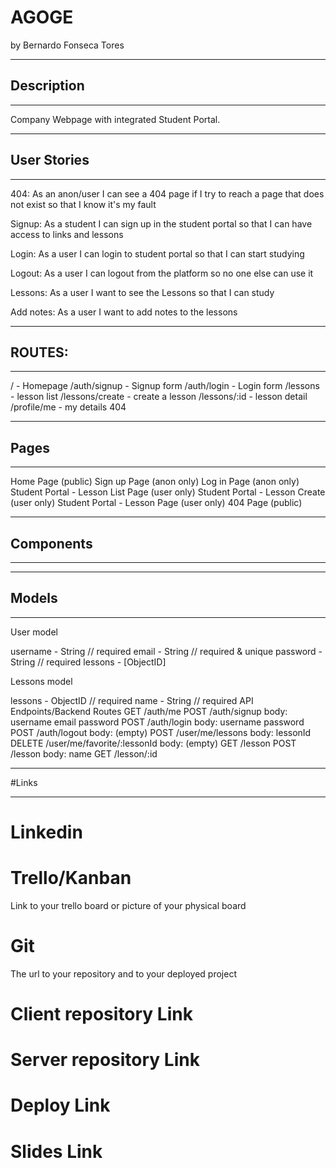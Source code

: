 # AGOGE

by Bernardo Fonseca Tores
________________________________________________________________________________
## Description
________________________________________________________________________________


Company Webpage with integrated Student Portal.

________________________________________________________________________________
## User Stories
________________________________________________________________________________

404: As an anon/user I can see a 404 page if I try to reach a page that does not exist so that I know it's my fault

Signup: As a student I can sign up in the student portal so that I can have access to links and lessons

Login: As a user I can login to student portal so that I can start studying

Logout: As a user I can logout from the platform so no one else can use it

Lessons: As a user I want to see the Lessons so that I can study

Add notes: As a user I want to add notes to the lessons

________________________________________________________________________________
## ROUTES:
________________________________________________________________________________

/ - Homepage
/auth/signup - Signup form
/auth/login - Login form
/lessons - lesson list
/lessons/create - create a lesson
/lessons/:id - lesson detail
/profile/me - my details
404
________________________________________________________________________________
## Pages
________________________________________________________________________________

Home Page (public)
Sign up Page (anon only)
Log in Page (anon only)
Student Portal - Lesson List Page (user only)
Student Portal - Lesson Create (user only)
Student Portal - Lesson Page (user only)
404 Page (public)
________________________________________________________________________________
## Components
________________________________________________________________________________

________________________________________________________________________________
## Models
________________________________________________________________________________

User model

username - String // required
email - String // required & unique
password - String // required
lessons - [ObjectID<lessons>]

Lessons model

lessons - ObjectID<User> // required
name - String // required
API Endpoints/Backend Routes
GET /auth/me
POST /auth/signup
body:
username
email
password
POST /auth/login
body:
username
password
POST /auth/logout
body: (empty)
POST /user/me/lessons
body:
lessonId
DELETE /user/me/favorite/:lessonId
body: (empty)
GET /lesson
POST /lesson
body:
name
GET /lesson/:id
________________________________________________________________________________
#Links
________________________________________________________________________________

# Linkedin

# Trello/Kanban
Link to your trello board or picture of your physical board

# Git
The url to your repository and to your deployed project

# Client repository Link 

# Server repository Link

# Deploy Link

# Slides Link
